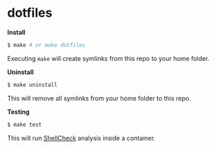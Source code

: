 # dotfiles

**Install**

```bash
$ make # or make dotfiles
```

Executing `make` will create symlinks from this repo to your home folder.

**Uninstall**

```bash
$ make uninstall
```

This will remove all symlinks from your home folder to this repo.

**Testing**

```bash
$ make test
```

This will run [ShellCheck](https://github.com/koalaman/shellcheck) analysis inside a container.
